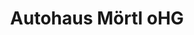 ---
title: "Autohaus Mörtl oHG"
url: /schnaitsee/autohaus-moertl-ohg-professor-goettsberger-strasse/
shop: Autohaus
---